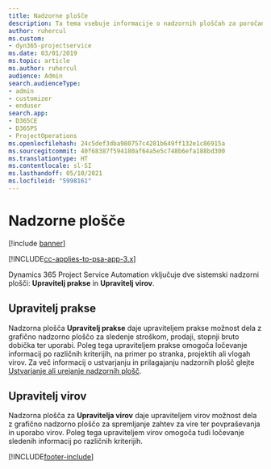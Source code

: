```yaml
---
title: Nadzorne plošče
description: Ta tema vsebuje informacije o nadzornih ploščah za poročanje, ki so vključene v aplikacijo Dynamics 365 Project Service Automation.
author: ruhercul
ms.custom:
- dyn365-projectservice
ms.date: 03/01/2019
ms.topic: article
ms.author: ruhercul
audience: Admin
search.audienceType:
- admin
- customizer
- enduser
search.app:
- D365CE
- D365PS
- ProjectOperations
ms.openlocfilehash: 24c5def3dba980757c4281b649ff132e1c86915a
ms.sourcegitcommit: 40f68387f594180af64a5e5c748b6efa188bd300
ms.translationtype: HT
ms.contentlocale: sl-SI
ms.lasthandoff: 05/10/2021
ms.locfileid: "5998161"
---
```

# <a name="dashboards"></a>Nadzorne plošče

[!include [banner](../includes/psa-now-project-operations.md)]

[!INCLUDE[cc-applies-to-psa-app-3.x](../includes/cc-applies-to-psa-app-3x.md)]

Dynamics 365 Project Service Automation vključuje dve sistemski nadzorni plošči: **Upravitelj prakse** in **Upravitelj virov**.

## <a name="practice-manager"></a>Upravitelj prakse 

Nadzorna plošča **Upravitelj prakse** daje upraviteljem prakse možnost dela z grafično nadzorno ploščo za sledenje stroškom, prodaji, stopnji bruto dobička ter uporabi. Poleg tega upraviteljem prakse omogoča ločevanje informacij po različnih kriterijih, na primer po stranka, projektih ali vlogah virov. Za več informacij o ustvarjanju in prilagajanju nadzornih plošč glejte [Ustvarjanje ali urejanje nadzornih plošč](/dynamics365/customerengagement/on-premises/customize/create-edit-dashboards).

## <a name="resource-manager"></a>Upravitelj virov 

Nadzorna plošča za **Upravitelja virov** daje upraviteljem virov možnost dela z grafično nadzorno ploščo za spremljanje zahtev za vire ter povpraševanja in uporabo virov. Poleg tega upraviteljem virov omogoča tudi ločevanje sledenih informacij po različnih kriterijih.


[!INCLUDE[footer-include](../includes/footer-banner.md)]